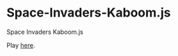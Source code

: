 # Space-Invaders-Kaboom.js
Space Invaders Kaboom.js

Play [here](https://douglasdl.github.io/Space-Invaders-Kaboom.js/).
